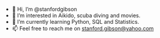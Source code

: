 - 👋 Hi, I’m @stanfordgibson
- 👀 I’m interested in Aikido, scuba diving and movies.
- 🌱 I’m currently learning Python, SQL and Statistics.
- 📫 Feel free to reach me on stanford.gibson@yahoo.com

<!---
stanfordgibson/stanfordgibson is a ✨ special ✨ repository because its `README.md` (this file) appears on your GitHub profile.
You can click the Preview link to take a look at your changes.
--->
